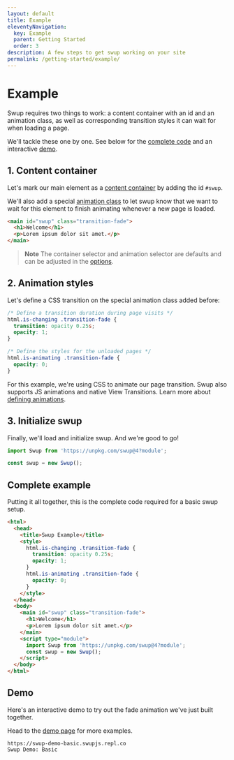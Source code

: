 ```yaml
---
layout: default
title: Example
eleventyNavigation:
  key: Example
  parent: Getting Started
  order: 3
description: A few steps to get swup working on your site
permalink: /getting-started/example/
---
```


# Example

Swup requires two things to work: a content container with an id and an animation class, as well
as corresponding transition styles it can wait for when loading a page.

We'll tackle these one by one. See below for the [complete code](#complete-example) and an
interactive [demo](#demo).

## 1. Content container

Let's mark our main element as a [content container](/options/#containers) by adding the id `#swup`.

We'll also add a special [animation class](/options/#animationselector) to let swup know that we
want to wait for this element to finish animating whenever a new page is loaded.

```html
<main id="swup" class="transition-fade">
  <h1>Welcome</h1>
  <p>Lorem ipsum dolor sit amet.</p>
</main>
```

> **Note** The container selector and animation selector are defaults and can be adjusted in the [options](/options/).

## 2. Animation styles

Let's define a CSS transition on the special animation class added before:

```css
/* Define a transition duration during page visits */
html.is-changing .transition-fade {
  transition: opacity 0.25s;
  opacity: 1;
}

/* Define the styles for the unloaded pages */
html.is-animating .transition-fade {
  opacity: 0;
}
```

For this example, we're using CSS to animate our page transition. Swup also supports JS animations
and native View Transitions. Learn more about [defining animations](/getting-started/animations/).

## 3. Initialize swup

Finally, we'll load and initialize swup. And we're good to go!

```javascript
import Swup from 'https://unpkg.com/swup@4?module';

const swup = new Swup();
```

## Complete example

Putting it all together, this is the complete code required for a basic swup setup.

```html
<html>
  <head>
    <title>Swup Example</title>
    <style>
      html.is-changing .transition-fade {
        transition: opacity 0.25s;
        opacity: 1;
      }
      html.is-animating .transition-fade {
        opacity: 0;
      }
    </style>
  </head>
  <body>
    <main id="swup" class="transition-fade">
      <h1>Welcome</h1>
      <p>Lorem ipsum dolor sit amet.</p>
    </main>
    <script type="module">
      import Swup from 'https://unpkg.com/swup@4?module';
      const swup = new Swup();
    </script>
  </body>
</html>
```

## Demo

Here's an interactive demo to try out the fade animation we've just built together.

Head to the [demo page](/getting-started/demos/) for more examples.

```repl
https://swup-demo-basic.swupjs.repl.co
Swup Demo: Basic
```
